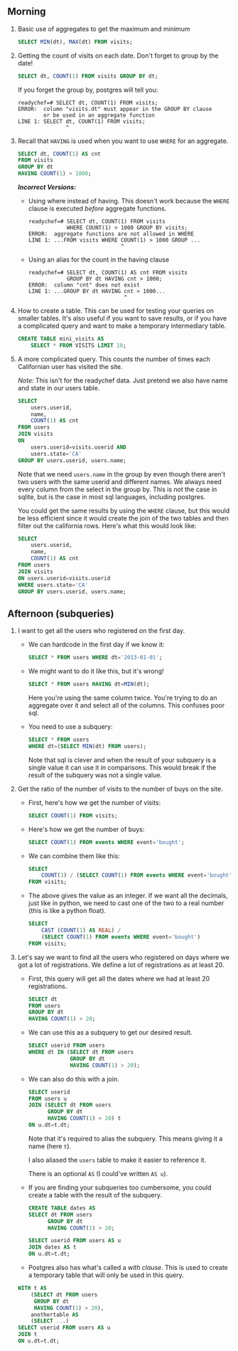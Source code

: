 ## Morning

1. Basic use of aggregates to get the maximum and minimum

    ```sql
    SELECT MIN(dt), MAX(dt) FROM visits;
    ```

2. Getting the count of visits on each date. Don't forget to group by the date!

    ```sql
    SELECT dt, COUNT(1) FROM visits GROUP BY dt;
    ```

    If you forget the group by, postgres will tell you:

    ```
    readychef=# SELECT dt, COUNT(1) FROM visits;
    ERROR:  column "visits.dt" must appear in the GROUP BY clause
            or be used in an aggregate function
    LINE 1: SELECT dt, COUNT(1) FROM visits;
                   ^
    ```

3. Recall that `HAVING` is used when you want to use `WHERE` for an aggregate.

    ```sql
    SELECT dt, COUNT(1) AS cnt
    FROM visits
    GROUP BY dt
    HAVING COUNT(1) > 1000;
    ```

    ***Incorrect Versions:***

    * Using where instead of having. This doesn't work because the `WHERE` clause is executed *before* aggregate functions.
        
        ```
        readychef=# SELECT dt, COUNT(1) FROM visits
                    WHERE COUNT(1) > 1000 GROUP BY visits;
        ERROR:  aggregate functions are not allowed in WHERE
        LINE 1: ...FROM visits WHERE COUNT(1) > 1000 GROUP ...
                                     ^
        ```

    * Using an alias for the count in the having clause
    
        ```
        readychef=# SELECT dt, COUNT(1) AS cnt FROM visits
                    GROUP BY dt HAVING cnt > 1000;
        ERROR:  column "cnt" does not exist
        LINE 1: ...GROUP BY dt HAVING cnt > 1000...
                                      ^
        ```
    
4. How to create a table. This can be used for testing your queries on smaller tables. It's also useful if you want to save results, or if you have a complicated query and want to make a temporary intermediary table.

    ```sql
    CREATE TABLE mini_visits AS
        SELECT * FROM VISITS LIMIT 10;
    ```

5. A more complicated query. This counts the number of times each Californian user has visited the site.

    *Note:* This isn't for the readychef data. Just pretend we also have name and state in our users table.

    ```sql
    SELECT
        users.userid,
        name,
        COUNT(1) AS cnt
    FROM users
    JOIN visits
    ON
        users.userid=visits.userid AND
        users.state='CA'
    GROUP BY users.userid, users.name;
    ```

    Note that we need `users.name` in the group by even though there aren't two users with the same userid and different names. We always need every column from the select in the group by. This is not the case in sqlite, but is the case in most sql languages, including postgres.

    You could get the same results by using the `WHERE` clause, but this would be less efficient since it would create the join of the two tables and then filter out the california rows. Here's what this would look like:

    ```sql
    SELECT
        users.userid,
        name,
        COUNT(1) AS cnt
    FROM users
    JOIN visits
    ON users.userid=visits.userid
    WHERE users.state='CA'
    GROUP BY users.userid, users.name;
    ```

## Afternoon (subqueries)

1. I want to get all the users who registered on the first day.

    * We can hardcode in the first day if we know it:
    
        ```sql
        SELECT * FROM users WHERE dt='2013-01-01';
        ```

    * We might want to do it like this, but it's wrong!
    
        ```sql
        SELECT * FROM users HAVING dt=MIN(dt);
        ```

        Here you're using the same column twice. You're trying to do an aggregate over it and select all of the columns. This confuses poor sql.

    * You need to use a subquery:
    
        ```sql
        SELECT * FROM users
        WHERE dt=(SELECT MIN(dt) FROM users);
        ```

        Note that sql is clever and when the result of your subquery is a single value it can use it in comparisons. This would break if the result of the subquery was not a single value.

2. Get the ratio of the number of visits to the number of buys on the site.

    * First, here's how we get the number of visits:
    
        ```sql
        SELECT COUNT(1) FROM visits;
        ```

    * Here's how we get the number of buys:
    
        ```sql
        SELECT COUNT(1) FROM events WHERE event='bought';
        ```

    * We can combine them like this:
    
        ```sql
        SELECT
            COUNT(1) / (SELECT COUNT(1) FROM events WHERE event='bought')
        FROM visits;
        ```

    * The above gives the value as an integer. If we want all the decimals, just like in python, we need to cast one of the two to a real number (this is like a python float).
    
        ```sql
        SELECT
            CAST (COUNT(1) AS REAL) /
            (SELECT COUNT(1) FROM events WHERE event='bought')
        FROM visits;
        ```

3. Let's say we want to find all the users who registered on days where we got a lot of registrations. We define a lot of registrations as at least 20.

    * First, this query will get all the dates where we had at least 20 registrations.

        ```sql
        SELECT dt
        FROM users
        GROUP BY dt
        HAVING COUNT(1) > 20;
        ```

    * We can use this as a subquery to get our desired result.

        ```sql
        SELECT userid FROM users
        WHERE dt IN (SELECT dt FROM users
                     GROUP BY dt
                     HAVING COUNT(1) > 20);
        ```

    * We can also do this with a join.

        ```sql
        SELECT userid
        FROM users u
        JOIN (SELECT dt FROM users
              GROUP BY dt
              HAVING COUNT(1) > 20) t
        ON u.dt=t.dt;
        ```

        Note that it's required to alias the subquery. This means giving it a name (here `t`).

        I also aliased the `users` table to make it easier to reference it.

        There is an optional `AS` (I could've written `AS u`).

    * If you are finding your subqueries too cumbersome, you could create a table with the result of the subquery.
    
        ```sql
        CREATE TABLE dates AS
        SELECT dt FROM users
              GROUP BY dt
              HAVING COUNT(1) > 20;

        SELECT userid FROM users AS u
        JOIN dates AS t
        ON u.dt=t.dt;
        ```

    * Postgres also has what's called a *with clause*. This is used to create a temporary table that will only be used in this query.

    ```sql
    WITH t AS
        (SELECT dt FROM users
         GROUP BY dt
         HAVING COUNT(1) > 20),
        anothertable AS
        (SELECT ...)
    SELECT userid FROM users AS u
    JOIN t
    ON u.dt=t.dt;
    ```
